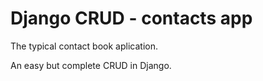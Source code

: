 # Django CRUD - contacts app
The typical contact book aplication.

An easy but complete CRUD in Django.
